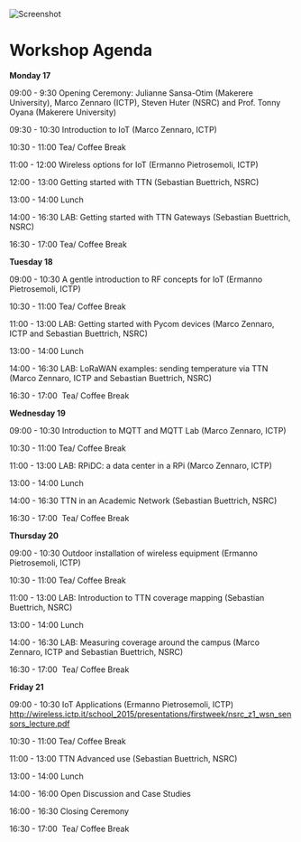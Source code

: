![Screenshot](DSC02329.JPG)

Workshop Agenda
====

**Monday 17**

09:00 - 9:30 Opening Ceremony: Julianne Sansa-Otim (Makerere University), Marco Zennaro (ICTP), Steven Huter (NSRC) and Prof. Tonny Oyana (Makerere University)

09:30 - 10:30 Introduction to IoT (Marco Zennaro, ICTP)

10:30 - 11:00 Tea/ Coffee Break

11:00 - 12:00 Wireless options for IoT (Ermanno Pietrosemoli, ICTP)

12:00 - 13:00 Getting started with TTN (Sebastian Buettrich, NSRC)

13:00 - 14:00 Lunch

14:00 - 16:30 LAB: Getting started with TTN Gateways (Sebastian Buettrich, NSRC)

16:30 - 17:00 Tea/ Coffee Break



**Tuesday 18**

09:00 - 10:30 A gentle introduction to RF concepts for IoT (Ermanno Pietrosemoli, ICTP)

10:30 - 11:00 Tea/ Coffee Break

11:00 - 13:00 LAB: Getting started with Pycom devices (Marco Zennaro, ICTP and Sebastian Buettrich, NSRC)

13:00 - 14:00 Lunch

14:00 - 16:30 LAB: LoRaWAN examples: sending temperature via TTN (Marco Zennaro, ICTP and Sebastian Buettrich, NSRC)

16:30 - 17:00  Tea/ Coffee Break



**Wednesday 19**

09:00 - 10:30 Introduction to MQTT and MQTT Lab (Marco Zennaro, ICTP)

10:30 - 11:00 Tea/ Coffee Break

11:00 - 13:00 LAB: RPiDC: a data center in a RPi (Marco Zennaro, ICTP)

13:00 - 14:00 Lunch

14:00 - 16:30 TTN in an Academic Network (Sebastian Buettrich, NSRC)

16:30 - 17:00  Tea/ Coffee Break

**Thursday 20**

09:00 - 10:30 Outdoor installation of wireless equipment (Ermanno Pietrosemoli, ICTP)

10:30 - 11:00 Tea/ Coffee Break

11:00 - 13:00 LAB: Introduction to TTN coverage mapping (Sebastian Buettrich, NSRC)

13:00 - 14:00 Lunch

14:00 - 16:30 LAB: Measuring coverage around the campus (Marco Zennaro, ICTP and Sebastian Buettrich, NSRC)

16:30 - 17:00  Tea/ Coffee Break


**Friday 21**

09:00 - 10:30 IoT Applications (Ermanno Pietrosemoli, ICTP)
http://wireless.ictp.it/school_2015/presentations/firstweek/nsrc_z1_wsn_sensors_lecture.pdf

10:30 - 11:00 Tea/ Coffee Break

11:00 - 13:00 TTN Advanced use (Sebastian Buettrich, NSRC)

13:00 - 14:00 Lunch

14:00 - 16:00 Open Discussion and Case Studies

16:00 - 16:30 Closing Ceremony

16:30 - 17:00  Tea/ Coffee Break
